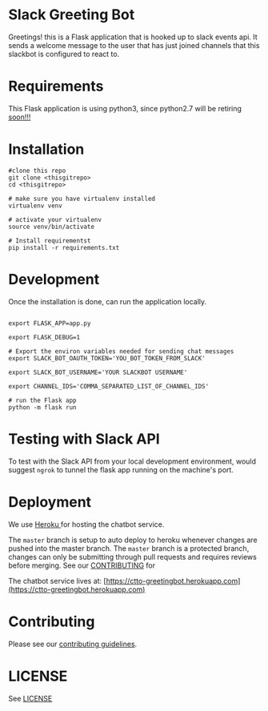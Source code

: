 # Slack Greeting Bot

Greetings! this is a Flask application that is hooked up to slack events api.
It sends a welcome message to the user that has just joined channels that this slackbot is configured to react to.

# Requirements

This Flask application is using python3, since python2.7 will be retiring [soon!!!](https://pythonclock.org/)

# Installation

```shell
#clone this repo
git clone <thisgitrepo>
cd <thisgitrepo>

# make sure you have virtualenv installed
virtualenv venv

# activate your virtualenv
source venv/bin/activate

# Install requirementst
pip install -r requirements.txt

```

# Development

Once the installation is done, can run the application locally.

```shell

export FLASK_APP=app.py

export FLASK_DEBUG=1

# Export the environ variables needed for sending chat messages
export SLACK_BOT_OAUTH_TOKEN='YOU_BOT_TOKEN_FROM_SLACK'

export SLACK_BOT_USERNAME='YOUR SLACKBOT USERNAME'

export CHANNEL_IDS='COMMA_SEPARATED_LIST_OF_CHANNEL_IDS'

# run the Flask app
python -m flask run

```

# Testing with Slack API

To test with the Slack API from your local development environment, would suggest `ngrok` to tunnel the flask app running on the machine's port.

# Deployment

We use [Heroku ](https://heroku.com) for hosting the chatbot service.

The `master` branch is setup to auto deploy to heroku whenever changes are pushed into the master branch. The `master` branch is a protected branch, changes can only be submitting through pull requests and requires reviews before merging. See our [CONTRIBUTING](CONTRIBUTING.md) for 

The chatbot service lives at: [https://ctto-greetingbot.herokuapp.com](https://ctto-greetingbot.herokuapp.com)

# Contributing

Please see our [contributing guidelines](CONTRIBUTING.md).

# LICENSE

See [LICENSE](LICENSE)

